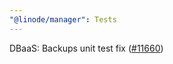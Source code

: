```yaml
---
"@linode/manager": Tests
---
```


DBaaS: Backups unit test fix ([#11660](https://github.com/linode/manager/pull/11660))
